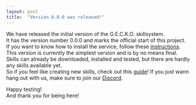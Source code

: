 ```yaml
---
layout: post
title:  "Version 0.0.0 was released!"
---
```


We have released the initial version of the G.E.C.K.O. skillsystem.  
It has the version number 0.0.0 and marks the official start of this project.  
If you want to know how to install the service, follow these [instructions](../_docs/installation.md).  
This version is currently the simplest version and is by no means final.  
Skills can already be downloaded, installed and tested, but there are hardly any skills available yet.  
So if you feel like creating new skills, check out this [guide](../_docs/create-skill/instruction.md)!
If you just wann hang out with us, make sure to join our [Discord](../_docs/join.md#channels).
  
Happy testing!  
And thank you for being here!  